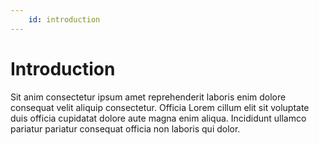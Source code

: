 ```yaml
---
    id: introduction
---
```


# Introduction

Sit anim consectetur ipsum amet reprehenderit laboris enim dolore consequat velit aliquip consectetur. Officia Lorem cillum elit sit voluptate duis officia cupidatat dolore aute magna enim aliqua. Incididunt ullamco pariatur pariatur consequat officia non laboris qui dolor.